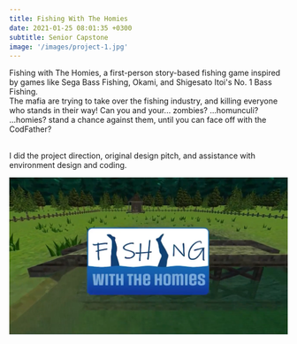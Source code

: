 ```yaml
---
title: Fishing With The Homies
date: 2021-01-25 08:01:35 +0300
subtitle: Senior Capstone
image: '/images/project-1.jpg'
---
```


Fishing with The Homies, a first-person story-based fishing game inspired by games like Sega Bass Fishing, Okami, and Shigesato Itoi's No. 1 Bass Fishing.
<br> The mafia are trying to take over the fishing industry, and killing everyone who stands in their way! Can you and your... zombies? ...homunculi? ...homies? stand a chance against them, until you can face off with the CodFather?

<br>I did the project direction, original design pitch, and assistance with environment design and coding.

<div class="gallery-box">
  <div class="gallery">
    <img src="/images/project-1.jpg" alt="Project">
  </div>
</div>